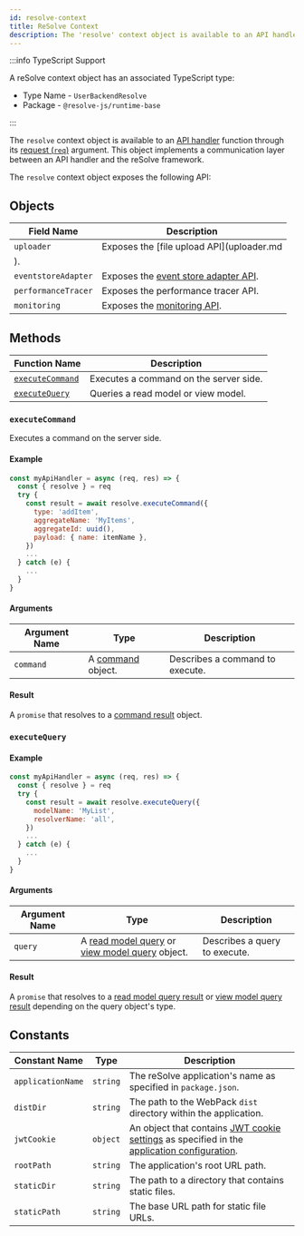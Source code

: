 ```yaml
---
id: resolve-context
title: ReSolve Context
description: The 'resolve' context object is available to an API handler function through its request (req) argument. This object implements a communication layer between an API handler and the reSolve framework.
---
```


:::info TypeScript Support

A reSolve context object has an associated TypeScript type:

- Type Name - `UserBackendResolve`
- Package - `@resolve-js/runtime-base`

:::

The `resolve` context object is available to an [API handler](api-handler.md) function through its [request (`req`)](api-handler.md#request) argument. This object implements a communication layer between an API handler and the reSolve framework.

The `resolve` context object exposes the following API:

## Objects

| Field Name          | Description                                                       |
| ------------------- | ----------------------------------------------------------------- |
| `uploader`          | Exposes the [file upload API](uploader.md                         |
| ).                  |
| `eventstoreAdapter` | Exposes the [event store adapter API](../event-store-adapter.md). |
| `performanceTracer` | Exposes the performance tracer API.                               |
| `monitoring`        | Exposes the [monitoring API](../monitoring/monitoring.md).        |

## Methods

| Function Name                       | Description                            |
| ----------------------------------- | -------------------------------------- |
| [`executeCommand`](#executecommand) | Executes a command on the server side. |
| [`executeQuery`](#executequery)     | Queries a read model or view model.    |

### `executeCommand`

Executes a command on the server side.

#### Example

```js
const myApiHandler = async (req, res) => {
  const { resolve } = req
  try {
    const result = await resolve.executeCommand({
      type: 'addItem',
      aggregateName: 'MyItems',
      aggregateId: uuid(),
      payload: { name: itemName },
    })
    ...
  } catch (e) {
    ...
  }
}
```

#### Arguments

| Argument Name | Type                                              | Description                     |
| ------------- | ------------------------------------------------- | ------------------------------- |
| `command`     | A [command](../command.md#command-object) object. | Describes a command to execute. |

#### Result

A `promise` that resolves to a [command result](../command.md#command-result-object) object.

### `executeQuery`

#### Example

```js
const myApiHandler = async (req, res) => {
  const { resolve } = req
  try {
    const result = await resolve.executeQuery({
      modelName: 'MyList',
      resolverName: 'all',
    })
    ...
  } catch (e) {
    ...
  }
}
```

#### Arguments

| Argument Name | Type                                                                                                                         | Description                   |
| ------------- | ---------------------------------------------------------------------------------------------------------------------------- | ----------------------------- |
| `query `      | A [read model query](../read-model/query.md#query-object) or [view model query](../view-model/query.md#query-object) object. | Describes a query to execute. |

#### Result

A `promise` that resolves to a [read model query result](../read-model/query.md#result-object) or [view model query result](../view-model/query.md#result-object) depending on the query object's type.

## Constants

| Constant Name     | Type     | Description                                                                                                                                                                      |
| ----------------- | -------- | -------------------------------------------------------------------------------------------------------------------------------------------------------------------------------- |
| `applicationName` | `string` | The reSolve application's name as specified in `package.json`.                                                                                                                   |
| `distDir`         | `string` | The path to the WebPack `dist` directory within the application.                                                                                                                 |
| `jwtCookie`       | `object` | An object that contains [JWT cookie settings](../../application-configuration.md#jwtcookie) as specified in the [application configuration](../../application-configuration.md). |
| `rootPath`        | `string` | The application's root URL path.                                                                                                                                                 |
| `staticDir`       | `string` | The path to a directory that contains static files.                                                                                                                              |
| `staticPath`      | `string` | The base URL path for static file URLs.                                                                                                                                          |
